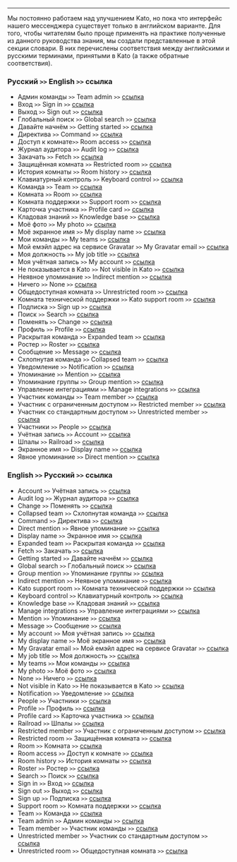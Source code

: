 ***

Мы постоянно работаем над улучшением Kato, но пока что интерфейс нашего мессенджера существует только в английском варианте. Для того, чтобы читателям было проще применять на практике полученные из данного руководства знания, мы создали представленные в этой секции словари. В них перечислены соответствия между английскими и русскими терминами, принятыми в Kato (а также обратные соответствия).

### Русский `>>` English `>>` ссылка

 - Админ команды `>>` Team admin `>>` [ссылка](/articles/ru/teams/)
 - Вход `>>` Sign in `>>` [ссылка](/articles/ru/teams/)
 - Выход `>>` Sign out `>>` [ссылка](/articles/ru/teams/)
 - Глобальный поиск `>>` Global search `>>` [ссылка](/articles/ru/teams/)
 - Давайте начнём `>>` Getting started `>>` [ссылка](/articles/ru/teams/)
 - Директива `>>` Command `>>` [ссылка](/articles/ru/teams/)
 - Доступ к комнате`>>` Room access `>>` [ссылка](/articles/ru/teams/)
 - Журнал аудитора `>>` Audit log `>>` [ссылка](/articles/ru/teams/)
 - Закачать `>>` Fetch `>>` [ссылка](/articles/ru/teams/)
 - Защищённая комната `>>` Restricted room `>>` [ссылка](/articles/ru/teams/)
 - История комнаты `>>` Room history `>>` [ссылка](/articles/ru/teams/)
 - Клавиатурный контроль `>>` Keyboard control `>>` [ссылка](/articles/ru/teams/)
 - Команда `>>` Team `>>` [ссылка](/articles/ru/teams/)
 - Комната `>>` Room `>>` [ссылка](/articles/ru/teams/)
 - Комната поддержки `>>` Support room `>>` [ссылка](/articles/ru/teams/)
 - Карточка участника `>>` Profile card `>>` [ссылка](/articles/ru/teams/)
 - Кладовая знаний `>>` Knowledge base `>>` [ссылка](/articles/ru/teams/)
 - Моё фото `>>` My photo `>>` [ссылка](/articles/ru/teams/)
 - Моё экранное имя `>>` My display name `>>` [ссылка](/articles/ru/teams/)
 - Мои команды `>>` My teams `>>` [ссылка](/articles/ru/teams/)
 - Мой емэйл адрес на сервисе Gravatar `>>` My Gravatar email `>>` [ссылка](/articles/ru/teams/)
 - Моя должность `>>` My job title `>>` [ссылка](/articles/ru/teams/)
 - Моя учётная запись `>>` My account `>>` [ссылка](/articles/ru/teams/)
 - Не показывается в Kato `>>` Not visible in Kato `>>` [ссылка](/articles/ru/teams/)
 - Неявное упоминание `>>` Indirect mention `>>` [ссылка](/articles/ru/teams/)
 - Ничего `>>` None `>>` [ссылка](/articles/ru/teams/)
 - Общедоступная комната `>>` Unrestricted room `>>` [ссылка](/articles/ru/teams/)
 - Комната технической поддержки `>>` Kato support room `>>` [ссылка](/articles/ru/teams/)
 - Подписка `>>` Sign up `>>` [ссылка](/articles/ru/teams/)
 - Поиск `>>` Search `>>` [ссылка](/articles/ru/teams/)
 - Поменять `>>` Change `>>` [ссылка](/articles/ru/teams/)
 - Профиль `>>` Profile `>>` [ссылка](/articles/ru/teams/)
 - Раскрытая команда `>>` Expanded team `>>` [ссылка](/articles/ru/teams/)
 - Ростер `>>` Roster `>>` [ссылка](/articles/ru/teams/)
 - Сообщение `>>` Message `>>` [ссылка](/articles/ru/teams/)
 - Схлопнутая команда `>>` Collapsed team `>>` [ссылка](/articles/ru/teams/)
 - Уведомление `>>` Notification `>>` [ссылка](/articles/ru/teams/)
 - Упоминание `>>` Mention `>>` [ссылка](/articles/ru/teams/)
 - Упоминание группы `>>` Group mention `>>` [ссылка](/articles/ru/teams/)
 - Управление интеграциями `>>` Manage integrations `>>` [ссылка](/articles/ru/teams/)
 - Участник команды `>>` Team member `>>` [ссылка](/articles/ru/teams/)
 - Участник с ограниченным доступом `>>` Restricted member `>>` [ссылка](/articles/ru/teams/)
 - Участник со стандартным доступом `>>` Unrestricted member `>>` [ссылка](/articles/ru/teams/)
 - Участники `>>` People `>>` [ссылка](/articles/ru/teams/)
 - Учётная запись `>>` Account `>>` [ссылка](/articles/ru/teams/)
 - Шпалы `>>` Railroad `>>` [ссылка](/articles/ru/teams/)
 - Экранное имя `>>` Display name `>>` [ссылка](/articles/ru/teams/)
 - Явное упоминание `>>` Direct mention `>>` [ссылка](/articles/ru/teams/)

### English `>>` Русский `>>` ссылка

 - Account `>>` Учётная запись `>>` [ссылка](/articles/ru/teams/)
 - Audit log `>>` Журнал аудитора `>>` [ссылка](/articles/ru/teams/)
 - Change `>>` Поменять `>>` [ссылка](/articles/ru/teams/)
 - Collapsed team `>>` Схлопнутая команда `>>` [ссылка](/articles/ru/teams/)
 - Command `>>` Директива `>>` [ссылка](/articles/ru/teams/)
 - Direct mention `>>` Явное упоминание `>>` [ссылка](/articles/ru/teams/)
 - Display name `>>` Экранное имя `>>` [ссылка](/articles/ru/teams/)
 - Expanded team `>>` Раскрытая команда `>>` [ссылка](/articles/ru/teams/)
 - Fetch `>>` Закачать `>>` [ссылка](/articles/ru/teams/)
 - Getting started `>>` Давайте начнём `>>` [ссылка](/articles/ru/teams/)
 - Global search `>>` Глобальный поиск `>>` [ссылка](/articles/ru/teams/)
 - Group mention `>>` Упоминание группы `>>` [ссылка](/articles/ru/teams/)
 - Indirect mention `>>` Неявное упоминание `>>` [ссылка](/articles/ru/teams/)
 - Kato support room `>>` Комната технической поддержки `>>` [ссылка](/articles/ru/teams/)
 - Keyboard control `>>` Клавиатурный контроль `>>` [ссылка](/articles/ru/teams/)
 - Knowledge base `>>` Кладовая знаний `>>` [ссылка](/articles/ru/teams/)
 - Manage integrations `>>` Управление интеграциями `>>` [ссылка](/articles/ru/teams/)
 - Mention `>>` Упоминание `>>` [ссылка](/articles/ru/teams/)
 - Message `>>` Сообщение `>>` [ссылка](/articles/ru/teams/)
 - My account `>>` Моя учётная запись `>>` [ссылка](/articles/ru/teams/)
 - My display name `>>` Моё экранное имя `>>` [ссылка](/articles/ru/teams/)
 - My Gravatar email `>>` Мой емэйл адрес на сервисе Gravatar `>>` [ссылка](/articles/ru/teams/)
 - My job title `>>` Моя должность `>>` [ссылка](/articles/ru/teams/)
 - My teams `>>` Мои команды `>>` [ссылка](/articles/ru/teams/)
 - My photo `>>` Моё фото `>>` [ссылка](/articles/ru/teams/)
 - None `>>` Ничего `>>` [ссылка](/articles/ru/teams/)
 - Not visible in Kato `>>` Не показывается в Kato `>>` [ссылка](/articles/ru/teams/)
 - Notification `>>` Уведомление `>>` [ссылка](/articles/ru/teams/)
 - People `>>` Участники `>>` [ссылка](/articles/ru/teams/)
 - Profile `>>` Профиль `>>` [ссылка](/articles/ru/teams/)
 - Profile card `>>` Карточка участника `>>` [ссылка](/articles/ru/teams/)
 - Railroad `>>` Шпалы `>>` [ссылка](/articles/ru/teams/)
 - Restricted member `>>` Участник с ограниченным доступом `>>` [ссылка](/articles/ru/teams/)
 - Restricted room `>>` Защищённая комната `>>` [ссылка](/articles/ru/teams/)
 - Room `>>` Комната `>>` [ссылка](/articles/ru/teams/)
 - Room access `>>` Доступ к комнате `>>` [ссылка](/articles/ru/teams/)
 - Room history `>>` История комнаты `>>` [ссылка](/articles/ru/teams/)
 - Roster `>>` Ростер `>>` [ссылка](/articles/ru/teams/)
 - Search `>>` Поиск `>>` [ссылка](/articles/ru/teams/)
 - Sign in `>>` Вход `>>` [ссылка](/articles/ru/teams/)
 - Sign out `>>` Выход `>>` [ссылка](/articles/ru/teams/)
 - Sign up `>>` Подписка `>>` [ссылка](/articles/ru/teams/)
 - Support room `>>` Комната поддержки `>>` [ссылка](/articles/ru/teams/)
 - Team `>>` Команда `>>` [ссылка](/articles/ru/teams/)
 - Team admin `>>` Админ команды `>>` [ссылка](/articles/ru/teams/)
 - Team member `>>` Участник команды `>>` [ссылка](/articles/ru/teams/)
 - Unrestricted member `>>` Участник со стандартным доступом `>>` [ссылка](/articles/ru/teams/)
 - Unrestricted room `>>` Общедоступная комната `>>` [ссылка](/articles/ru/teams/)
